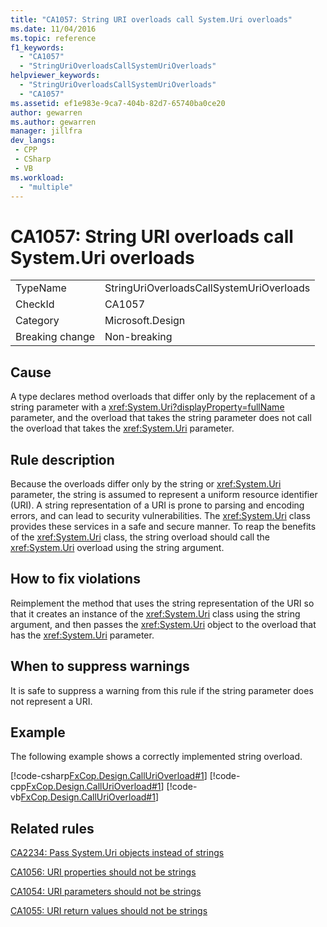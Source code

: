 ```yaml
---
title: "CA1057: String URI overloads call System.Uri overloads"
ms.date: 11/04/2016
ms.topic: reference
f1_keywords:
  - "CA1057"
  - "StringUriOverloadsCallSystemUriOverloads"
helpviewer_keywords:
  - "StringUriOverloadsCallSystemUriOverloads"
  - "CA1057"
ms.assetid: ef1e983e-9ca7-404b-82d7-65740ba0ce20
author: gewarren
ms.author: gewarren
manager: jillfra
dev_langs:
 - CPP
 - CSharp
 - VB
ms.workload:
  - "multiple"
---
```

# CA1057: String URI overloads call System.Uri overloads

|||
|-|-|
|TypeName|StringUriOverloadsCallSystemUriOverloads|
|CheckId|CA1057|
|Category|Microsoft.Design|
|Breaking change|Non-breaking|

## Cause

A type declares method overloads that differ only by the replacement of a string parameter with a <xref:System.Uri?displayProperty=fullName> parameter, and the overload that takes the string parameter does not call the overload that takes the <xref:System.Uri> parameter.

## Rule description
Because the overloads differ only by the string or <xref:System.Uri> parameter, the string is assumed to represent a uniform resource identifier (URI). A string representation of a URI is prone to parsing and encoding errors, and can lead to security vulnerabilities. The <xref:System.Uri> class provides these services in a safe and secure manner. To reap the benefits of the <xref:System.Uri> class, the string overload should call the <xref:System.Uri> overload using the string argument.

## How to fix violations
Reimplement the method that uses the string representation of the URI so that it creates an instance of the <xref:System.Uri> class using the string argument, and then passes the <xref:System.Uri> object to the overload that has the <xref:System.Uri> parameter.

## When to suppress warnings
It is safe to suppress a warning from this rule if the string parameter does not represent a URI.

## Example
The following example shows a correctly implemented string overload.

[!code-csharp[FxCop.Design.CallUriOverload#1](../code-quality/codesnippet/CSharp/ca1057-string-uri-overloads-call-system-uri-overloads_1.cs)]
[!code-cpp[FxCop.Design.CallUriOverload#1](../code-quality/codesnippet/CPP/ca1057-string-uri-overloads-call-system-uri-overloads_1.cpp)]
[!code-vb[FxCop.Design.CallUriOverload#1](../code-quality/codesnippet/VisualBasic/ca1057-string-uri-overloads-call-system-uri-overloads_1.vb)]

## Related rules
[CA2234: Pass System.Uri objects instead of strings](../code-quality/ca2234-pass-system-uri-objects-instead-of-strings.md)

[CA1056: URI properties should not be strings](../code-quality/ca1056-uri-properties-should-not-be-strings.md)

[CA1054: URI parameters should not be strings](../code-quality/ca1054-uri-parameters-should-not-be-strings.md)

[CA1055: URI return values should not be strings](../code-quality/ca1055-uri-return-values-should-not-be-strings.md)
